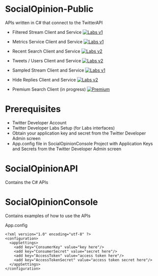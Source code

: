 # SocialOpinion-Public
APIs written in C# that connect to the TwitterAPI

* Filtered Stream Client and Service
[![Labs v1](https://img.shields.io/static/v1?label=Twitter%20API&message=Developer%20Labs%20v1&color=794BC4&style=flat&logo=Twitter)](https://developer.twitter.com/en/docs/labs/overview/versioning)  

* Metrics Service Client and Service
[![Labs v1](https://img.shields.io/static/v1?label=Twitter%20API&message=Developer%20Labs%20v1&color=794BC4&style=flat&logo=Twitter)](https://developer.twitter.com/en/docs/labs/overview/versioning)  

* Recent Search Client and Service
[![Labs v2](https://img.shields.io/static/v1?label=Twitter%20API&message=Developer%20Labs%20v2&color=794BC4&style=flat&logo=Twitter)](https://developer.twitter.com/en/docs/labs/overview/versioning)  

* Tweets / Users Client and Service
[![Labs v2](https://img.shields.io/static/v1?label=Twitter%20API&message=Developer%20Labs%20v2&color=794BC4&style=flat&logo=Twitter)](https://developer.twitter.com/en/docs/labs/overview/versioning)  

* Sampled Stream Client and Service
[![Labs v1](https://img.shields.io/static/v1?label=Twitter%20API&message=Developer%20Labs%20v1&color=794BC4&style=flat&logo=Twitter)](https://developer.twitter.com/en/docs/labs/overview/versioning)

* Hide Replies Client and Service
[![Labs v2](https://img.shields.io/static/v1?label=Twitter%20API&message=Developer%20Labs%20v2&color=794BC4&style=flat&logo=Twitter)](https://developer.twitter.com/en/docs/labs/overview/versioning)  

* Premium Search Client (in progress)
[![Premium](https://img.shields.io/static/v1?label=Twitter%20API&message=Premium&color=794BC4&style=flat&logo=Twitter)](https://developer.twitter.com/en/docs/tweets/search/api-reference/premium-search)


# Prerequisites
* Twitter Developer Account
* Twitter Developer Labs Setup (for Labs interfaces)
* Obtain your application key and secret from the Twitter Developer Admin screen
* App.config file in SocialOpinionConsole Project with Application Keys and Secrets from the Twitter Developer Admin screen

# SocialOpinionAPI
Contains the C# APIs

# SocialOpinionConsole
Contains examples of how to use the APIs

App.config
```
<?xml version="1.0" encoding="utf-8" ?>
<configuration>
  <appSettings>
    <add key="ConsumerKey" value="key here"/>
    <add key="ConsumerSecret" value="secret here"/>
    <add key="AccessToken" value="access token here"/>
    <add key="AccessTokenSecret" value="access token secret here"/>
  </appSettings>  
</configuration>
```
